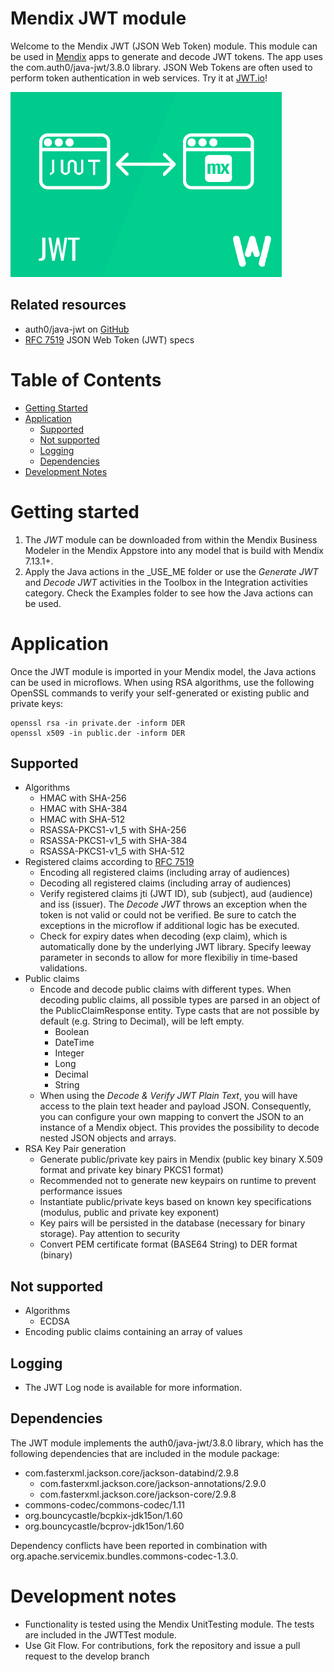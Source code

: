 # Mendix JWT module

Welcome to the Mendix JWT (JSON Web Token) module. This module can be used in [Mendix](http://www.mendix.com) apps to generate and decode JWT tokens. The app uses the com.auth0/java-jwt/3.8.0 library. JSON Web Tokens are often used to perform token authentication in web services. Try it at [JWT.io](https://jwt.io)!

![JWT logo][1]

## Related resources
* auth0/java-jwt on [GitHub](https://github.com/auth0/java-jwt/)
* [RFC 7519](https://tools.ietf.org/html/rfc7519) JSON Web Token (JWT) specs

# Table of Contents

* [Getting Started](#getting-started)
* [Application](#application)
	- [Supported](#supported)
	- [Not supported](#not-supported)
	- [Logging](#logging)
	- [Dependencies](#dependencies)
* [Development Notes](#development-notes)

# Getting started
1. The *JWT* module can be downloaded from within the Mendix Business Modeler in the Mendix Appstore into any model that is build with Mendix 7.13.1+.
2. Apply the Java actions in the _USE_ME folder or use the *Generate JWT* and *Decode JWT* activities in the Toolbox in the Integration activities category. Check the Examples folder to see how the Java actions can be used.

# Application
Once the JWT module is imported in your Mendix model, the Java actions can be used in microflows.
When using RSA algorithms, use the following OpenSSL commands to verify your self-generated or existing public and private keys:
```
openssl rsa -in private.der -inform DER
openssl x509 -in public.der -inform DER
```

## Supported
* Algorithms
	- HMAC with SHA-256
	- HMAC with SHA-384
	- HMAC with SHA-512
	- RSASSA-PKCS1-v1_5 with SHA-256
	- RSASSA-PKCS1-v1_5 with SHA-384
	- RSASSA-PKCS1-v1_5 with SHA-512
* Registered claims according to [RFC 7519](https://tools.ietf.org/html/rfc7519)
	- Encoding all registered claims (including array of audiences)
	- Decoding all registered claims (including array of audiences)
	- Verify registered claims jti (JWT ID), sub (subject), aud (audience) and iss (issuer). The *Decode JWT* throws an exception when the token is not valid or could not be verified. Be sure to catch the exceptions in the microflow if additional logic has be executed.
	- Check for expiry dates when decoding (exp claim), which is automatically done by the underlying JWT library. Specify leeway parameter in seconds to allow for more flexibiliy in time-based validations.
* Public claims
	- Encode and decode public claims with different types. When decoding public claims, all possible types are parsed in an object of the PublicClaimResponse entity. Type casts that are not possible by default (e.g. String to Decimal), will be left empty.
		- Boolean
		- DateTime
		- Integer
		- Long
		- Decimal
		- String
	- When using the *Decode & Verify JWT Plain Text*, you will have access to the plain text header and payload JSON. Consequently, you can configure your own mapping to convert the JSON to an instance of a Mendix object. This provides the possibility to decode nested JSON objects and arrays.
* RSA Key Pair generation
	- Generate public/private key pairs in Mendix (public key binary X.509 format and private key binary PKCS1 format)
	- Recommended not to generate new keypairs on runtime to prevent performance issues
	- Instantiate public/private keys based on known key specifications (modulus, public and private key exponent)
	- Key pairs will be persisted in the database (necessary for binary storage). Pay attention to security
	- Convert PEM certificate format (BASE64 String) to DER format (binary)

## Not supported
* Algorithms
	- ECDSA
* Encoding public claims containing an array of values

## Logging
* The JWT Log node is available for more information.

## Dependencies
The JWT module implements the auth0/java-jwt/3.8.0 library, which has the following dependencies that are included in the module package:
* com.fasterxml.jackson.core/jackson-databind/2.9.8
	- com.fasterxml.jackson.core/jackson-annotations/2.9.0
	- com.fasterxml.jackson.core/jackson-core/2.9.8
* commons-codec/commons-codec/1.11
* org.bouncycastle/bcpkix-jdk15on/1.60
* org.bouncycastle/bcprov-jdk15on/1.60

Dependency conflicts have been reported in combination with org.apache.servicemix.bundles.commons-codec-1.3.0.

# Development notes
* Functionality is tested using the Mendix UnitTesting module. The tests are included in the JWTTest module.
* Use Git Flow. For contributions, fork the repository and issue a pull request to the develop branch

[1]: docs/JWT.png
